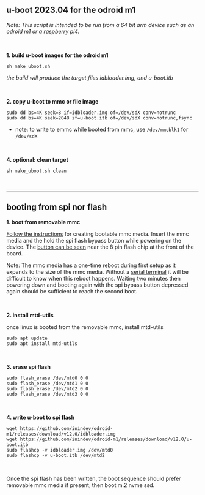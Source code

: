 ## u-boot 2023.04 for the odroid m1

<i>Note: This script is intended to be run from a 64 bit arm device such as an odroid m1 or a raspberry pi4.</i>

<br/>

**1. build u-boot images for the odroid m1**
```
sh make_uboot.sh
```

<i>the build will produce the target files idbloader.img, and u-boot.itb</i>

<br/>

**2. copy u-boot to mmc or file image**
```
sudo dd bs=4K seek=8 if=idbloader.img of=/dev/sdX conv=notrunc
sudo dd bs=4K seek=2048 if=u-boot.itb of=/dev/sdX conv=notrunc,fsync
```
* note: to write to emmc while booted from mmc, use ```/dev/mmcblk1``` for ```/dev/sdX```

<br/>

**4. optional: clean target**
```
sh make_uboot.sh clean
```

<br/>

---
## booting from spi nor flash

**1. boot from removable mmc**

[Follow the instructions](https://github.com/inindev/odroid-m1/blob/main/README.md#debian-bookworm-setup) for creating bootable mmc media.
Insert the mmc media and the hold the spi flash bypass button while powering on the device. The [button can be seen](https://wiki.odroid.com/odroid-m1/odroid-m1) near the 8 pin flash chip at the front of the board.

Note: The mmc media has a one-time reboot during first setup as it expands to the size of the mmc media. Without a [serial terminal](https://www.amazon.com/dp/B09W2B61HW) it will be difficult to know when this reboot happens. Waiting two minutes then powering down and booting again with the spi bypass button depressed again should be sufficient to reach the second boot.

<br/>

**2. install mtd-utils**

once linux is booted from the removable mmc, install mtd-utils
```
sudo apt update
sudo apt install mtd-utils
```

<br/>

**3. erase spi flash**
```
sudo flash_erase /dev/mtd0 0 0
sudo flash_erase /dev/mtd1 0 0
sudo flash_erase /dev/mtd2 0 0
sudo flash_erase /dev/mtd3 0 0
```

<br/>

**4. write u-boot to spi flash**
```
wget https://github.com/inindev/odroid-m1/releases/download/v12.0/idbloader.img
wget https://github.com/inindev/odroid-m1/releases/download/v12.0/u-boot.itb
sudo flashcp -v idbloader.img /dev/mtd0
sudo flashcp -v u-boot.itb /dev/mtd2
```

<br/>

Once the spi flash has been written, the boot sequence should prefer removable mmc media if present, then boot m.2 nvme ssd.

